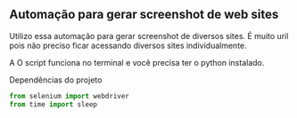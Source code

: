 ## Automação para gerar screenshot de web sites

Utilizo essa automação para gerar screenshot de diversos  sites.  É muito uril pois não preciso ficar  acessando diversos sites individualmente.

A  O script funciona no terminal e você precisa ter o python instalado.

Dependências do projeto
```python
from selenium import webdriver
from time import sleep
```